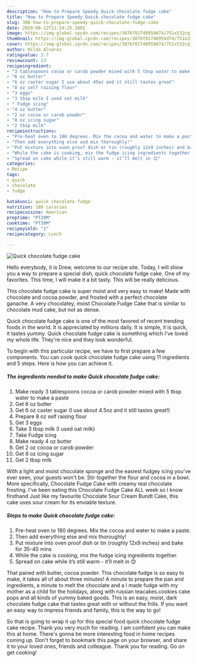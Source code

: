 ```yaml
---
description: "How to Prepare Speedy Quick chocolate fudge cake"
title: "How to Prepare Speedy Quick chocolate fudge cake"
slug: 308-how-to-prepare-speedy-quick-chocolate-fudge-cake
date: 2020-06-12T11:54:25.380Z
image: https://img-global.cpcdn.com/recipes/3076f81748959d74/751x532cq70/quick-chocolate-fudge-cake-recipe-main-photo.jpg
thumbnail: https://img-global.cpcdn.com/recipes/3076f81748959d74/751x532cq70/quick-chocolate-fudge-cake-recipe-main-photo.jpg
cover: https://img-global.cpcdn.com/recipes/3076f81748959d74/751x532cq70/quick-chocolate-fudge-cake-recipe-main-photo.jpg
author: Hilda Alvarez
ratingvalue: 3.7
reviewcount: 13
recipeingredient:
- "3 tablespoons cocoa or carob powder mixed with 5 tbsp water to make a paste"
- "6 oz butter"
- "6 oz caster sugar I use about 45oz and it still tastes great"
- "8 oz self raising flour"
- "3 eggs"
- "3 tbsp milk I used oat milk"
- " Fudge icing"
- "4 oz butter"
- "2 oz cocoa or carob powder"
- "8 oz icing sugar"
- "2 tbsp milk"
recipeinstructions:
- "Pre-heat oven to 180 degrees. Mix the cocoa and water to make a paste."
- "Then add everything else and mix thoroughly!"
- "Put mixture into oven proof dish or tin (roughly 12x9 inches) and bake for 35-40 mins"
- "While the cake is cooking, mix the fudge icing ingredients together."
- "Spread on cake while it’s still warm - it’ll melt in 😊"
categories:
- Recipe
tags:
- quick
- chocolate
- fudge

katakunci: quick chocolate fudge 
nutrition: 189 calories
recipecuisine: American
preptime: "PT28M"
cooktime: "PT39M"
recipeyield: "1"
recipecategory: Lunch

---
```



![Quick chocolate fudge cake](https://img-global.cpcdn.com/recipes/3076f81748959d74/751x532cq70/quick-chocolate-fudge-cake-recipe-main-photo.jpg)

Hello everybody, it is Drew, welcome to our recipe site. Today, I will show you a way to prepare a special dish, quick chocolate fudge cake. One of my favorites. This time, I will make it a bit tasty. This will be really delicious.

This chocolate fudge cake is super moist and very easy to make! Made with chocolate and cocoa powder, and frosted with a perfect chocolate ganache. A very chocolatey, moist Chocolate Fudge Cake that is similar to chocolate mud cake, but not as dense.

Quick chocolate fudge cake is one of the most favored of recent trending foods in the world. It is appreciated by millions daily. It is simple, it is quick, it tastes yummy. Quick chocolate fudge cake is something which I've loved my whole life. They're nice and they look wonderful.


To begin with this particular recipe, we have to first prepare a few components. You can cook quick chocolate fudge cake using 11 ingredients and 5 steps. Here is how you can achieve it.

<!--inarticleads1-->

##### The ingredients needed to make Quick chocolate fudge cake:

1. Make ready 3 tablespoons cocoa or carob powder mixed with 5 tbsp water to make a paste
1. Get 6 oz butter
1. Get 6 oz caster sugar (I use about 4.5oz and it still tastes great!)
1. Prepare 8 oz self raising flour
1. Get 3 eggs
1. Take 3 tbsp milk (I used oat milk)
1. Take  Fudge icing
1. Make ready 4 oz butter
1. Get 2 oz cocoa or carob powder
1. Get 8 oz icing sugar
1. Get 2 tbsp milk


With a light and moist chocolate sponge and the easiest fudgey icing you&#39;ve ever seen, your guests won&#39;t be. Stir together the flour and cocoa in a bowl. More specifically, Chocolate Fudge Cake with creamy real chocolate frosting. I&#39;ve been eating this Chocolate Fudge Cake ALL week so I know firsthand Just like my favourite Chocolate Sour Cream Bundt Cake, this cake uses sour cream for its enviable texture. 

<!--inarticleads2-->

##### Steps to make Quick chocolate fudge cake:

1. Pre-heat oven to 180 degrees. Mix the cocoa and water to make a paste.
1. Then add everything else and mix thoroughly!
1. Put mixture into oven proof dish or tin (roughly 12x9 inches) and bake for 35-40 mins
1. While the cake is cooking, mix the fudge icing ingredients together.
1. Spread on cake while it’s still warm - it’ll melt in 😊


That paired with butter, cocoa powder. This chocolate fudge is so easy to make, it takes all of about three minutes! A minute to prepare the pan and ingredients, a minute to melt the chocolate and a I made fudge with my mother as a child for the holidays, along with russian teacakes.cookies cake pops and all kinds of yummy baked goods. This is an easy, moist, dark chocolate fudge cake that tastes great with or without the frills. If you want an easy way to impress friends and family, this is the way to go! 

So that is going to wrap it up for this special food quick chocolate fudge cake recipe. Thank you very much for reading. I am confident you can make this at home. There's gonna be more interesting food in home recipes coming up. Don't forget to bookmark this page on your browser, and share it to your loved ones, friends and colleague. Thank you for reading. Go on get cooking!
